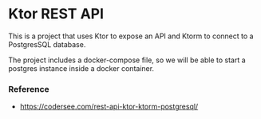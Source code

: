 # Ktor REST API
This is a project that uses Ktor to expose an API and Ktorm to connect to a PostgresSQL database.

The project includes a docker-compose file, so we will be able to start a postgres instance inside a docker container.

### Reference
- https://codersee.com/rest-api-ktor-ktorm-postgresql/